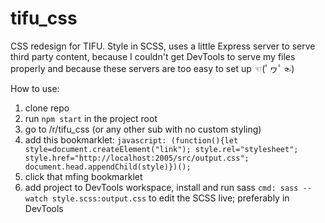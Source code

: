 # tifu_css

CSS redesign for TIFU. Style in SCSS, uses a little Express server to serve third party content, because I couldn't get DevTools to serve my files properly and because these servers are too easy to set up ☜(ﾟヮﾟ☜)

How to use:
1. clone repo
2. run `npm start` in the project root
3. go to /r/tifu_css (or any other sub with no custom styling)
4. add this bookmarklet: ```javascript: (function(){let style=document.createElement("link"); style.rel="stylesheet"; style.href="http://localhost:2005/src/output.css"; document.head.appendChild(style)})();```
5. click that mfing bookmarklet
6. add project to DevTools workspace, install and run sass `cmd: sass --watch style.scss:output.css` to edit the SCSS live; preferably in DevTools
